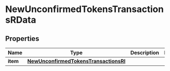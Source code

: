 

# NewUnconfirmedTokensTransactionsRData


## Properties

Name | Type | Description | Notes
------------ | ------------- | ------------- | -------------
**item** | [**NewUnconfirmedTokensTransactionsRI**](NewUnconfirmedTokensTransactionsRI.md) |  | 



